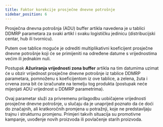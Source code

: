 ```yaml
---
title: Faktor korekcije prosječne dnevne potrošnje  
sidebar_position: 6
---
```

Prosječna dnevna potrošnja (ADU) buffer artikla navedena je u tablici DDMRP parametara za svaki artikl i svaku logističku jedinicu (distribucijski centar, hub ili tvornicu).   

Putem ove tablice moguće je odrediti multiplikativni koeficijent prosječne dnevne potrošnje koji će se primijeniti na određene datume s vrijednostima većim ili jednakim nuli.     

Postupak **Ažuriranja vrijednosti zona buffer** artikla na tim datumima uzimat će u obzir vrijednost prosječne dnevne potrošnje iz tablice DDMRP parametara, pomnoženu s koeficijentom iz ove tablice, a zelena, žuta i crvena zona bit će izračunate na temelju tog produkta (postupak neće mijenjati ADU vrijednost u DDMRP parametrima). 

Ovaj parametar služi za privremenu prilagodbu uobičajene vrijednosti prosječne dnevne potrošnje, u slučaju da je unaprijed poznato da će doći do značajnih, ali kratkoročnih promjena u potražnji, koje ne predstavljaju trajnu i strukturnu promjenu. Primjeri takvih situacija su promotivne kampanje, uvođenje novih proizvoda ili povlačenje starih proizvoda. 